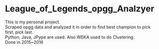 # League_of_Legends_opgg_Analzyer

This is my personal project.<br />
Scraped opgg data and analyzed it in order to find best champion to pick first, pick last.<br />
Python, Java, JPype are used. Also WEKA  used to do Clustering.<br />
Done in 2015~2016<br />
